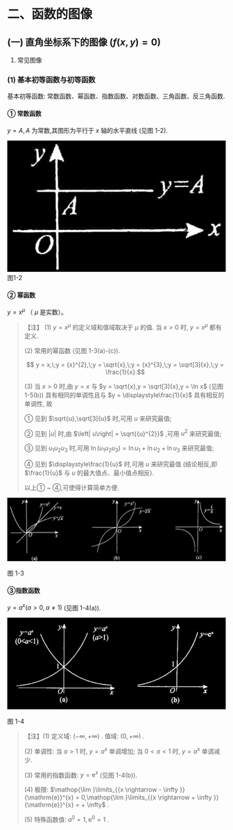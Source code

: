 # 二、函数的图像

## (一) 直角坐标系下的图像 $\left( {f\left( {x,y}\right) = 0}\right)$

1. 常见图像

### (1) 基本初等函数与初等函数

基本初等函数: 常数函数、幂函数、指数函数、对数函数、三角函数、反三角函数.

#### ① 常数函数

$y = A,A$ 为常数,其图形为平行于 $x$ 轴的水平直线 (见图 1-2).

![图1-2](1-2.jpg)
图1-2

#### ② 幂函数

$y=x^\mu$ （ $\mu$ 是实数）。

> 【注】 (1) $y = {x}^{\mu }$ 的定义域和值域取决于 $\mu$ 的值. 当 $x > 0$ 时, $y = {x}^{\mu }$ 都有定义.
>
> (2) 常用的幂函数 (见图 1-3(a)-(c)).
>
> $$
y = x,\;y = {x}^{2},\;y = \sqrt{x},\;y = {x}^{3},\;y = \sqrt[3]{x},\;y = \frac{1}{x}.$$
>
> (3) 当 $x > 0$ 时,由 $y = x$ 与 $y = \sqrt{x},y = \sqrt[3]{x},y = \ln x$ (见图 1-5(b)) 具有相同的单调性且与 $y = \displaystyle\frac{1}{x}$ 具有相反的单调性, 故
>
> ① 见到 $\sqrt{u},\sqrt[3]{u}$ 时,可用 $u$ 来研究最值;
>
> ② 见到 $\left| u\right|$ 时,由 $\left| u\right| = \sqrt{{u}^{2}}$ ,可用 ${u}^{2}$ 来研究最值;
>
> ③ 见到 ${u}_{1}{u}_{2}{u}_{3}$ 时,可用 $\ln \left( {{u}_{1}{u}_{2}{u}_{3}}\right) = \ln {u}_{1} + \ln {u}_{2} + \ln {u}_{3}$ 来研究最值;
>
> ④ 见到 $\displaystyle\frac{1}{u}$ 时,可用 $u$ 来研究最值 (结论相反,即 $\frac{1}{u}$ 与 $u$ 的最大值点、最小值点相反).
>
> 以上① ~ ④,可使得计算简单方便.

![图 1-3](1-3.jpg)

图 1-3

#### ③指数函数

$y = {a}^{x}\left( {a > 0,a \neq 1}\right)$ (见图 1-4(a)).

![图 1-4](1-4.jpg)

图 1-4

> 【注】(1) 定义域: $\left( {-\infty , + \infty }\right)$ . 值域: $\left( {0, + \infty }\right)$ .
>
> (2) 单调性: 当 $a > 1$ 时, $y = {a}^{x}$ 单调增加; 当 $0 < a < 1$ 时, $y = {a}^{x}$ 单调减少.
>
> (3) 常用的指数函数: $y = {\mathrm{e}}^{x}$ (见图 1-4(b)).
>
> (4) 极限: $\mathop{\lim }\limits_{{x \rightarrow - \infty }}{\mathrm{e}}^{x} = 0,\mathop{\lim }\limits_{{x \rightarrow + \infty }}{\mathrm{e}}^{x} = + \infty$ .
>
> (5) 特殊函数值: ${a}^{0} = 1,{\mathrm{e}}^{0} = 1$ .
